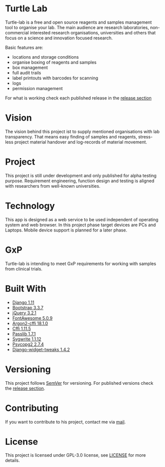 # Turtle Lab
Turtle-lab is a free and open source reagents and samples management tool to organise your lab. 
The main audience are research laboratories, non-commercial interested research organisations, 
universities and others that focus on a science and innovation focused research. 

Basic features are:

- locations and storage conditions
- organise boxing of reagents and samples 
- box management 
- full audit trails 
- label printouts with barcodes for scanning 
- logs
- permission management 

For what is working check each published release in the [release section](https://github.com/enricoba/turtle-lab/releases)

# Vision
The vision behind this project ist to supply mentioned organisations with lab transparency. That means easy finding of
samples and reagents, stress-less project material handover and log-records of material movement. 

# Project 
This project is still under development and only published for alpha testing purpose. 
Requirement engineering, function design and testing is aligned with researchers from well-known universities. 

# Technology
This app is designed as a web service to be used independent of operating system and web browser. 
In this project phase target devices are PCs and Laptops. Mobile device support is planned for a later phase.

# GxP
Turtle-lab is intending to meet GxP requirements for working with samples from clinical trials. 

# Built With
* [Django 1.11](https://www.djangoproject.com/)
* [Bootstrap 3.3.7](https://getbootstrap.com/docs/3.3/)
* [jQuery 3.2.1](https://jquery.com/)
* [FontAwesome 5.0.9](https://fontawesome.com/)
* [Argon2-cffi 18.1.0](https://argon2-cffi.readthedocs.io/en/stable/)
* [Cffi 1.11.5](https://cffi.readthedocs.io/en/latest/)
* [Passlib 1.7.1](https://passlib.readthedocs.io/en/stable/)
* [Svgwrite 1.1.12](http://svgwrite.readthedocs.io/en/stable/)
* [Psycopg2 2.7.4](http://initd.org/psycopg/docs/)
* [Django-widget-tweaks 1.4.2](https://github.com/jazzband/django-widget-tweaks)

# Versioning
This project follows [SemVer](https://semver.org/) for versioning. 
For published versions check the [release section](https://github.com/enricoba/turtle-lab/releases).

# Contributing 
If you want to contribute to his project, contact me via [mail](mailto:h.baran@posteo.eu).

# License 
This project is licensed under GPL-3.0 license, see [LICENSE](LICENSE) for more details.
